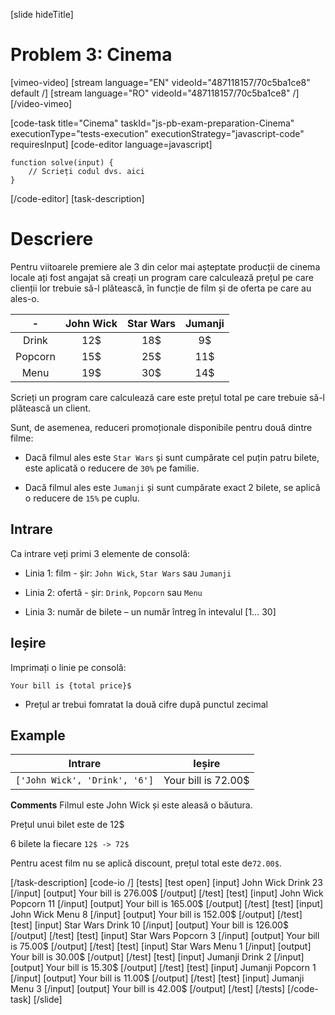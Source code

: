 [slide hideTitle]
# Problem 3: Cinema

[vimeo-video]
[stream language="EN" videoId="487118157/70c5ba1ce8" default /]
[stream language="RO" videoId="487118157/70c5ba1ce8"  /]
[/video-vimeo]



[code-task title="Cinema" taskId="js-pb-exam-preparation-Cinema" executionType="tests-execution" executionStrategy="javascript-code" requiresInput]
[code-editor language=javascript]
```
function solve(input) {
	// Scrieți codul dvs. aici
}
```
[/code-editor]
[task-description]
# Descriere
Pentru viitoarele premiere ale 3 din celor mai așteptate producții de cinema locale ați fost angajat să creați un program care calculează prețul pe care clienții lor trebuie să-l plătească, în funcție de film și de oferta pe care au ales-o.

| \- | **John Wick**      | **Star Wars** | **Jumanji**   |
|:---:    | :---:       |    :----:   |   :---:     |
| Drink | 12$ | 18$ | 9$ |
| Popcorn | 15$ | 25$ | 11$ |
| Menu | 19$ | 30$ | 14$ |

Scrieți un program care calculează care este prețul total pe care trebuie să-l plătească un client. 

Sunt, de asemenea, reduceri promoționale disponibile pentru două dintre filme:

- Dacă filmul ales este `Star Wars` și sunt cumpărate cel puțin patru bilete, este aplicată o reducere de `30%` pe familie.

- Dacă filmul ales este `Jumanji` și sunt cumpărate exact 2 bilete, se aplică o reducere de `15%` pe cuplu.

## Intrare

Ca intrare veți primi 3 elemente de consolă:

- Linia 1: film - șir: `John Wick`, `Star Wars` sau `Jumanji`

- Linia 2: ofertă - șir: `Drink`, `Popcorn` sau `Menu`

- Linia 3: număr de bilete  – un număr întreg în intevalul \[1… 30\]

## Ieșire

Imprimați o linie pe consolă: 

`Your bill is {total price}$`

* Prețul ar trebui fomratat la două cifre după punctul zecimal

## Example
| **Intrare** | **Ieșire** |
| --- | --- |
|`['John Wick', 'Drink', '6']`| Your bill is 72.00$|

**Comments**
Filmul este John Wick și este aleasă o băutura.

Prețul unui bilet este de 12\$

6 bilete la fiecare `12$ -> 72$`

Pentru acest film nu se aplică discount, prețul total este de`72.00$`. 

[/task-description]
[code-io /]
[tests]
[test open]
[input]
John Wick
Drink
23
[/input]
[output]
Your bill is 276.00$
[/output]
[/test]
[test]
[input]
John Wick
Popcorn
11
[/input]
[output]
Your bill is 165.00$
[/output]
[/test]
[test]
[input]
John Wick
Menu
8
[/input]
[output]
Your bill is 152.00$
[/output]
[/test]
[test]
[input]
Star Wars
Drink
10
[/input]
[output]
Your bill is 126.00$
[/output]
[/test]
[test]
[input]
Star Wars
Popcorn
3
[/input]
[output]
Your bill is 75.00$
[/output]
[/test]
[test]
[input]
Star Wars
Menu
1
[/input]
[output]
Your bill is 30.00$
[/output]
[/test]
[test]
[input]
Jumanji
Drink
2
[/input]
[output]
Your bill is 15.30$
[/output]
[/test]
[test]
[input]
Jumanji
Popcorn
1
[/input]
[output]
Your bill is 11.00$
[/output]
[/test]
[test]
[input]
Jumanji
Menu
3
[/input]
[output]
Your bill is 42.00$
[/output]
[/test]
[/tests]
[/code-task]
[/slide]